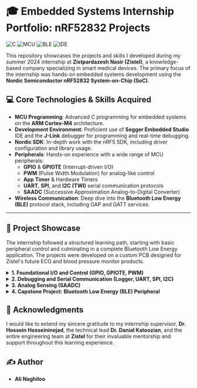 # 🎓 Embedded Systems Internship Portfolio: nRF52832 Projects
![C](https://img.shields.io/badge/Language-C-A8B9CC?style=for-the-badge&logo=c&logoColor=white)
![MCU](https://img.shields.io/badge/MCU-Nordic%20nRF52832-00A9CE?style=for-the-badge&logo=nordicsemiconductor&logoColor=white)
![BLE](https://img.shields.io/badge/Protocol-Bluetooth%20Low%20Energy-0082FC?style=for-the-badge&logo=bluetooth&logoColor=white)
![IDE](https://img.shields.io/badge/IDE-Segger%20Embedded%20Studio-1A1A1A?style=for-the-badge&logo=segger&logoColor=white)

This repository showcases the projects and skills I developed during my summer 2024 internship at **Zistpardazesh Nasir (Zistel)**, a knowledge-based company specializing in smart medical devices. The primary focus of the internship was hands-on embedded systems development using the **Nordic Semiconductor nRF52832 System-on-Chip (SoC)**.

## 💻 Core Technologies & Skills Acquired
* **MCU Programming**: Advanced C programming for embedded systems on the **ARM Cortex-M4** architecture.
* **Development Environment**: Proficient use of **Segger Embedded Studio** IDE and the **J-Link** debugger for programming and real-time debugging.
* **Nordic SDK**: In-depth work with the nRF5 SDK, including driver configuration and library usage.
* **Peripherals**: Hands-on experience with a wide range of MCU peripherals:
    * **GPIO** & **GPIOTE** (Interrupt-driven I/O)
    * **PWM** (Pulse Width Modulation) for analog-like control
    * **App Timer** & Hardware Timers
    * **UART**, **SPI**, and **I2C (TWI)** serial communication protocols
    * **SAADC** (Successive Approximation Analog-to-Digital Converter)
* **Wireless Communication**: Deep dive into the **Bluetooth Low Energy (BLE)** protocol stack, including GAP and GATT services.

---

## 🚀 Project Showcase
The internship followed a structured learning path, starting with basic peripheral control and culminating in a complete Bluetooth Low Energy application. The projects were developed on a custom PCB designed for Zistel's future ECG and blood pressure monitor products.

<details>
<summary>
  <strong>1. Foundational I/O and Control (GPIO, GPIOTE, PWM)</strong>
</summary>

This series of projects focused on mastering the control of general-purpose I/O.
* **RGB LED Control via GPIO**: Implemented a simple state machine to cycle through Red, Green, and Blue colors on an RGB LED by polling a push-button.
* **Interrupt-Driven Control with GPIOTE**: Advanced the previous project by using the GPIOTE peripheral to handle button presses via interrupts, eliminating the need for polling and improving power efficiency.
* **Brightness Control with PWM**: Implemented a fade effect for an LED by using the PWM peripheral. The duty cycle was adjusted within the button's interrupt handler to gradually increase or decrease the LED's brightness.
</details>

<details>
<summary>
  <strong>2. Debugging and Serial Communication (Logger, UART, SPI, I2C)</strong>
</summary>

These projects focused on data communication between the MCU and external devices or a host PC.
* **Segger RTT Logger**: Utilized the Segger J-Link's Real-Time Transfer (RTT) capability to print debug messages and variable states to a terminal, enabling efficient, non-intrusive debugging.
* **OLED Display Control (I2C)**: Interfaced with an SSD1306 OLED display using the I2C (TWI) protocol. Developed a custom library to display text and graphics, including the company and university logos.
* **Timer and UART Communication**: Created a real-time clock using the `app_timer` library and transmitted the elapsed time (minutes:seconds) to a PC via a USB-to-TTL (CP2102) adapter using the UART protocol. Also implemented receiving commands from the PC to control the onboard RGB LED.
* **SPI Peripheral Communication**: Implemented the SPI protocol to write to and read from an external device's register, demonstrating mastery of another key serial communication standard.
</details>

<details>
<summary>
  <strong>3. Analog Sensing (SAADC)</strong>
</summary>

This project involved interfacing with the analog world.
* **Analog Voltage Reading**: Configured the Successive Approximation Analog-to-Digital Converter (SAADC) to read an analog voltage from an input pin. The 10-bit digital result was then converted back to a voltage level and monitored in the debugger to verify its accuracy against a signal generator's output.
</details>

<details>
<summary>
  <strong>4. Capstone Project: Bluetooth Low Energy (BLE) Peripheral</strong>
</summary>

The culmination of the internship was an in-depth study of the BLE protocol and the development of a fully functional BLE peripheral device.
* **Deep Dive into BLE Theory**: The initial phase involved a comprehensive study of the entire BLE protocol stack, including the Physical Layer (PHY), Link Layer (LL), Host Controller Interface (HCI), L2CAP, and the crucial **Generic Access Profile (GAP)** and **Generic Attribute Profile (GATT)**.
* **BLE Peripheral Application**: Developed an application based on Nordic's LED Button Service (LBS) example. The key functionalities are:
    * The device **advertises** itself with a custom name (`Naghiloo_intern`).
    * A central device (e.g., a smartphone using the **nRF Connect** or **nRF Blinky** app) can scan for and **connect** to the device.
    * Once connected, the central can remotely turn an **LED** on or off by writing to a GATT characteristic.
    * When the onboard **button** is pressed, the device sends a **GATT Notification** to the central, updating its status in the app.
    * The device uses different LEDs to visually indicate its status (advertising, connected).
</details>

## 🙏 Acknowledgments
I would like to extend my sincere gratitude to my internship supervisor, **Dr. Hossein Hosseininejad**, the technical lead **Dr. Danial Katoozian**, and the entire engineering team at **Zistel** for their invaluable mentorship and support throughout this learning experience.

## ✍️ Author
* **Ali Naghiloo**
